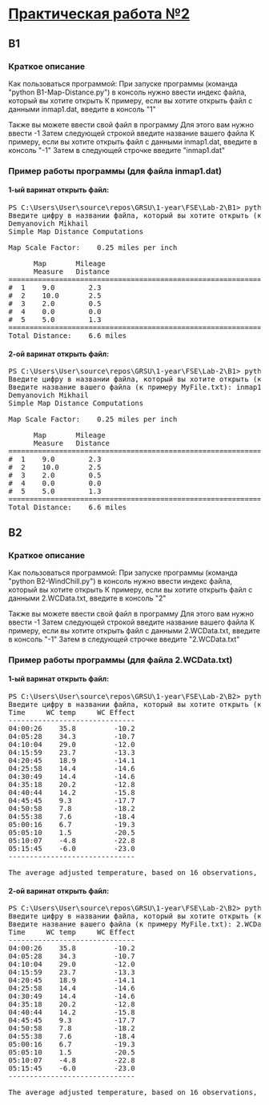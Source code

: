 # [Практическая работа №2](https://edu.grsu.by/mod/resource/view.php?id=1000159)


## B1

### Краткое описание

Как пользоваться программой:
При запуске программы (команда "python B1-Map-Distance.py") в консоль нужно ввести индекс файла, который вы хотите открыть
К примеру, если вы хотите открыть файл с данными inmap1.dat, введите в консоль "1"

Также вы можете ввести свой файл в программу
Для этого вам нужно ввести -1
Затем следующей строкой введите название вашего файла
К примеру, если вы хотите открыть файл с данными inmap1.dat, введите в консоль "-1"
Затем в следующей строчке введите "inmap1.dat"

### Пример работы программы (для файла inmap1.dat)

#### 1-ый варинат открыть файл:

<pre>PS C:\Users\User\source\repos\GRSU\1-year\FSE\Lab-2\B1> python B1-Map-Distance.py
Введите цифру в названии файла, который вы хотите открыть (к примеру X в inmapX.dat) или -1, если вы хотите открыть свой файл: 1
Demyanovich Mikhail
Simple Map Distance Computations

Map Scale Factor:    0.25 miles per inch

      Map       Mileage
      Measure   Distance
============================================================
#  1    9.0        2.3
#  2    10.0       2.5
#  3    2.0        0.5
#  4    0.0        0.0
#  5    5.0        1.3
============================================================
Total Distance:    6.6 miles</pre>

#### 2-ой варинат открыть файл:

<pre>PS C:\Users\User\source\repos\GRSU\1-year\FSE\Lab-2\B1> python B1-Map-Distance.py
Введите цифру в названии файла, который вы хотите открыть (к примеру X в inmapX.dat) или -1, если вы хотите открыть свой файл: -1
Введите название вашего файла (к примеру MyFile.txt): inmap1.dat
Demyanovich Mikhail
Simple Map Distance Computations

Map Scale Factor:    0.25 miles per inch

      Map       Mileage
      Measure   Distance
============================================================
#  1    9.0        2.3
#  2    10.0       2.5
#  3    2.0        0.5
#  4    0.0        0.0
#  5    5.0        1.3
============================================================
Total Distance:    6.6 miles</pre>


## B2

### Краткое описание

Как пользоваться программой:
При запуске программы (команда "python B2-WindChill.py") в консоль нужно ввести индекс файла, который вы хотите открыть
К примеру, если вы хотите открыть файл с данными 2.WCData.txt, введите в консоль "2"

Также вы можете ввести свой файл в программу
Для этого вам нужно ввести -1
Затем следующей строкой введите название вашего файла
К примеру, если вы хотите открыть файл с данными 2.WCData.txt, введите в консоль "-1"
Затем в следующей строчке введите "2.WCData.txt"

### Пример работы программы (для файла 2.WCData.txt)

#### 1-ый варинат открыть файл:

<pre>PS C:\Users\User\source\repos\GRSU\1-year\FSE\Lab-2\B2> python B2-WindChill.py
Введите цифру в названии файла, который вы хотите открыть (к примеру X в X.WCData.txt) или -1, если хотите открыть свой файл: 2
Time     WC temp     WC Effect
------------------------------
04:00:26    35.8         -10.2
04:05:28    34.3         -10.7
04:10:04    29.0         -12.0
04:15:59    23.7         -13.3
04:20:45    18.9         -14.1
04:25:58    14.4         -14.6
04:30:49    14.4         -14.6
04:35:18    20.2         -12.8
04:40:44    14.2         -15.8
04:45:45    9.3          -17.7
04:50:58    7.8          -18.2
04:55:38    7.6          -18.4
05:00:16    6.7          -19.3
05:05:10    1.5          -20.5
05:10:07    -4.8         -22.8
05:15:45    -6.0         -23.0
------------------------------

The average adjusted temperature, based on 16 observations, was 14.2</pre>

#### 2-ой варинат открыть файл:

<pre>PS C:\Users\User\source\repos\GRSU\1-year\FSE\Lab-2\B2> python B2-WindChill.py
Введите цифру в названии файла, который вы хотите открыть (к примеру X в X.WCData.txt) или -1, если хотите открыть свой файл: -1
Введите название вашего файла (к примеру MyFile.txt): 2.WCData.txt
Time     WC temp     WC Effect
------------------------------
04:00:26    35.8         -10.2
04:05:28    34.3         -10.7
04:10:04    29.0         -12.0
04:15:59    23.7         -13.3
04:20:45    18.9         -14.1
04:25:58    14.4         -14.6
04:30:49    14.4         -14.6
04:35:18    20.2         -12.8
04:40:44    14.2         -15.8
04:45:45    9.3          -17.7
04:50:58    7.8          -18.2
04:55:38    7.6          -18.4
05:00:16    6.7          -19.3
05:05:10    1.5          -20.5
05:10:07    -4.8         -22.8
05:15:45    -6.0         -23.0
------------------------------

The average adjusted temperature, based on 16 observations, was 14.2</pre>